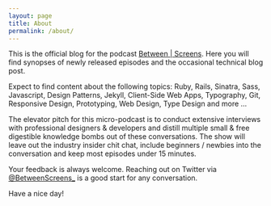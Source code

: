 ```yaml
---
layout: page
title: About
permalink: /about/
---
```


This is the official blog for the podcast [Between \| Screens](http://google.com/). Here you will find synopses of newly released episodes and the occasional technical blog post.

Expect to find content about the following topics:
Ruby, Rails, Sinatra, Sass, Javascript, Design Patterns, Jekyll, Client-Side Web Apps, Typography, Git, Responsive Design, Prototyping, Web Design,  Type Design and more …  

The elevator pitch for this micro-podcast is to conduct extensive interviews with professional designers & developers and distill multiple small & free digestible knowledge bombs out of these conversations. The show will leave out the industry insider chit chat, include beginners / newbies into the conversation and keep most episodes under 15 minutes.

Your feedback is always welcome. Reaching out on Twitter via [@BetweenScreens\_](http://twitter.com/BetweenScreens_) is a good start for any conversation.

Have a nice day!
    
    
    
    
    
    
    
    
    
    
    
    
    
    
    
    
    
    
    
    
    
    
    
    
    
    
    
    
    
    
    
